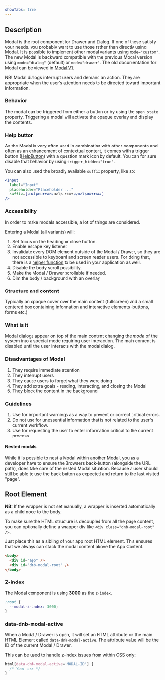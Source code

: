 ```yaml
---
showTabs: true
---
```


## Description

Modal is the root component for Drawer and Dialog. If one of these satisfy your needs, you probably want to use those rather than directly using Modal. It is possible to implement other modal variants using `mode="custom"`. The new Modal is backward compatible with the previous Modal version using `mode="dialog"` (default) or `mode="drawer"`. The old documentation for Modal can be viewed in [Modal V1](/uilib/components/modal/v1).

NB! Modal dialogs interrupt users and demand an action. They are appropriate when the user’s attention needs to be directed toward important information.

### Behavior

The modal can be triggered from either a button or by using the `open_state` property. Triggering a modal will activate the opaque overlay and display the contents.

### Help button

As the Modal is very often used in combination with other components and often as an enhancement of contextual content, it comes with a trigger button ([HelpButton](/uilib/components/help-button)) with a question mark icon by default. You can for sure disable that behavior by using `trigger_hidden="true"`.

You can also used the broadly available `suffix` property, like so:

```jsx
<Input
  label="Input"
  placeholder="Placeholder ..."
  suffix={<HelpButton>Help text</HelpButton>}
/>
```

### Accessibility

In order to make modals accessible, a lot of things are considered.

Entering a Modal (all variants) will:

1. Set focus on the heading or close button.
2. Enable escape key listener.
3. Invalidate every DOM element outside of the Modal / Drawer, so they are not accessible to keyboard and screen reader users. For doing that, there is a [helper function](/uilib/helpers/functions#interactioninvalidation-example) to be used in your application as well.
4. Disable the body scroll possibility.
5. Make the Modal / Drawer scrollable if needed.
6. Dim the body / background with an overlay

### Structure and content

Typically an opaque cover over the main content (fullscreen) and a small centered box containing information and interactive elements (buttons, forms etc.)

### What is it

Modal dialogs appear on top of the main content changing the _mode_ of the system into a special mode requiring user interaction. The main content is disabled until the user interacts with the modal dialog.

### Disadvantages of Modal

1.  They require immediate attention
1.  They interrupt users
1.  They cause users to forget what they were doing
1.  They add extra goals - reading, interacting, and closing the Modal
1.  They block the content in the background

### Guidelines

1.  Use for important warnings as a way to prevent or correct critical errors.
1.  Do not use for unessential information that is not related to the user's current workflow.
1.  Use for requesting the user to enter information critical to the current process.

#### Nested modals

While it is possible to nest a Modal within another Modal, you as a developer have to ensure the Browsers back-button (alongside the URL path), does take care of the nested Modal situation. Because a user should still be able to use the back button as expected and return to the last visited "page".

## Root Element

**NB:** If the wrapper is not set manually, a wrapper is inserted automatically as a child node to the body.

To make sure the HTML structure is decoupled from all the page content, you can optionally define a wrapper div like `<div class="dnb-modal-root" />`.

Just place this as a sibling of your app root HTML element. This ensures that we always can stack the modal content above the App Content.

```html
<body>
  <div id="app" />
  <div id="dnb-modal-root" />
</body>
```

### Z-index

The Modal component is using **3000** as the `z-index`.

```css
:root {
  --modal-z-index: 3000;
}
```

### data-dnb-modal-active

When a Modal / Drawer is open, it will set an HTML attribute on the main HTML Element called `data-dnb-modal-active`. The attribute value will be the ID of the current Modal / Drawer.

This can be used to handle z-index issues from within CSS only:

```css
html[data-dnb-modal-active='MODAL-ID'] {
  /* Your css */
}
```

